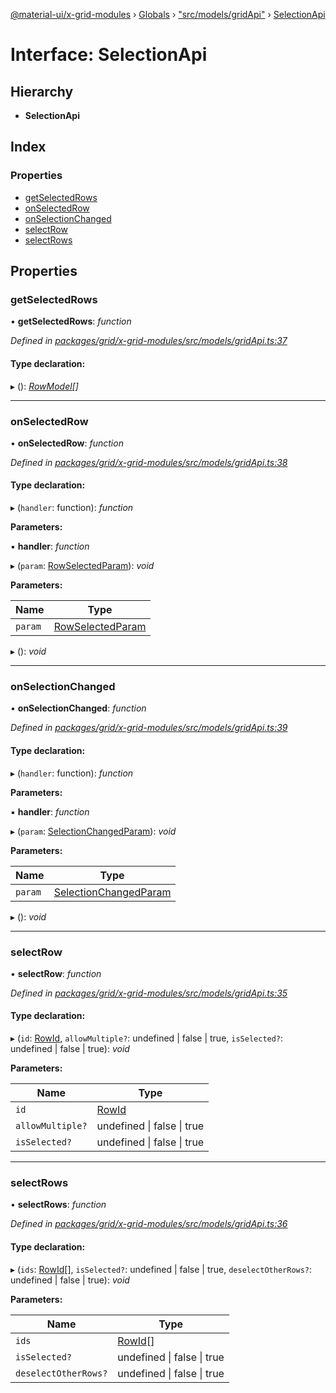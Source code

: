 [@material-ui/x-grid-modules](../README.md) › [Globals](../globals.md) › ["src/models/gridApi"](../modules/_src_models_gridapi_.md) › [SelectionApi](_src_models_gridapi_.selectionapi.md)

# Interface: SelectionApi

## Hierarchy

* **SelectionApi**

## Index

### Properties

* [getSelectedRows](_src_models_gridapi_.selectionapi.md#getselectedrows)
* [onSelectedRow](_src_models_gridapi_.selectionapi.md#onselectedrow)
* [onSelectionChanged](_src_models_gridapi_.selectionapi.md#onselectionchanged)
* [selectRow](_src_models_gridapi_.selectionapi.md#selectrow)
* [selectRows](_src_models_gridapi_.selectionapi.md#selectrows)

## Properties

###  getSelectedRows

• **getSelectedRows**: *function*

*Defined in [packages/grid/x-grid-modules/src/models/gridApi.ts:37](https://github.com/mui-org/material-ui-x/blob/a679779/packages/grid/x-grid-modules/src/models/gridApi.ts#L37)*

#### Type declaration:

▸ (): *[RowModel](_src_models_rows_.rowmodel.md)[]*

___

###  onSelectedRow

• **onSelectedRow**: *function*

*Defined in [packages/grid/x-grid-modules/src/models/gridApi.ts:38](https://github.com/mui-org/material-ui-x/blob/a679779/packages/grid/x-grid-modules/src/models/gridApi.ts#L38)*

#### Type declaration:

▸ (`handler`: function): *function*

**Parameters:**

▪ **handler**: *function*

▸ (`param`: [RowSelectedParam](_src_models_gridoptions_.rowselectedparam.md)): *void*

**Parameters:**

Name | Type |
------ | ------ |
`param` | [RowSelectedParam](_src_models_gridoptions_.rowselectedparam.md) |

▸ (): *void*

___

###  onSelectionChanged

• **onSelectionChanged**: *function*

*Defined in [packages/grid/x-grid-modules/src/models/gridApi.ts:39](https://github.com/mui-org/material-ui-x/blob/a679779/packages/grid/x-grid-modules/src/models/gridApi.ts#L39)*

#### Type declaration:

▸ (`handler`: function): *function*

**Parameters:**

▪ **handler**: *function*

▸ (`param`: [SelectionChangedParam](_src_models_gridoptions_.selectionchangedparam.md)): *void*

**Parameters:**

Name | Type |
------ | ------ |
`param` | [SelectionChangedParam](_src_models_gridoptions_.selectionchangedparam.md) |

▸ (): *void*

___

###  selectRow

• **selectRow**: *function*

*Defined in [packages/grid/x-grid-modules/src/models/gridApi.ts:35](https://github.com/mui-org/material-ui-x/blob/a679779/packages/grid/x-grid-modules/src/models/gridApi.ts#L35)*

#### Type declaration:

▸ (`id`: [RowId](../modules/_src_models_rows_.md#rowid), `allowMultiple?`: undefined | false | true, `isSelected?`: undefined | false | true): *void*

**Parameters:**

Name | Type |
------ | ------ |
`id` | [RowId](../modules/_src_models_rows_.md#rowid) |
`allowMultiple?` | undefined &#124; false &#124; true |
`isSelected?` | undefined &#124; false &#124; true |

___

###  selectRows

• **selectRows**: *function*

*Defined in [packages/grid/x-grid-modules/src/models/gridApi.ts:36](https://github.com/mui-org/material-ui-x/blob/a679779/packages/grid/x-grid-modules/src/models/gridApi.ts#L36)*

#### Type declaration:

▸ (`ids`: [RowId](../modules/_src_models_rows_.md#rowid)[], `isSelected?`: undefined | false | true, `deselectOtherRows?`: undefined | false | true): *void*

**Parameters:**

Name | Type |
------ | ------ |
`ids` | [RowId](../modules/_src_models_rows_.md#rowid)[] |
`isSelected?` | undefined &#124; false &#124; true |
`deselectOtherRows?` | undefined &#124; false &#124; true |

